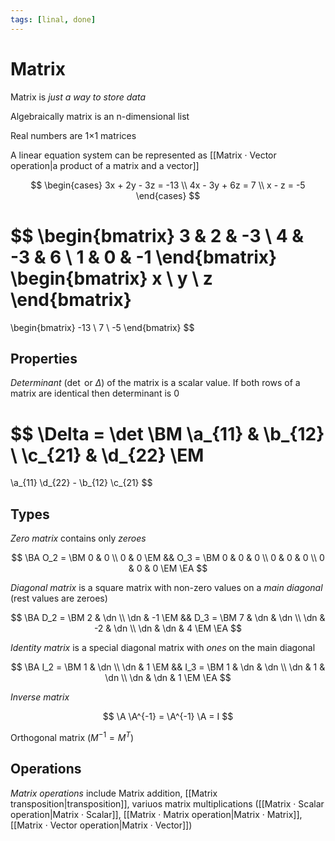 ```yaml
---
tags: [linal, done]
---
```


# Matrix

Matrix is _just a way to store data_

Algebraically matrix is an n-dimensional list

Real numbers are 1×1 matrices

A linear equation system can be represented as [[Matrix · Vector operation|a product of a matrix and a vector]]

$$
\begin{cases}
3x + 2y - 3z = -13 \\
4x - 3y + 6z = 7 \\
x - z = -5
\end{cases}
$$

$$
\begin{bmatrix}
3 & 2 & -3 \\ 4 & -3 & 6 \\ 1 & 0 & -1
\end{bmatrix}
\begin{bmatrix}
x \\ y \\ z
\end{bmatrix}
=
\begin{bmatrix}
-13 \\ 7 \\ -5
\end{bmatrix}
$$

## Properties

_Determinant_ ($\det$ or $\Delta$) of the matrix is a scalar value.
If both rows of a matrix are identical then determinant is 0

$$
\Delta =
\det \BM
\a_{11} & \b_{12} \\
\c_{21} & \d_{22}
\EM
=
\a_{11} \d_{22} - \b_{12} \c_{21}
$$

<!--
- Если определитель = 0, то такие матрицы называются *вырожденными*, все остальные -- *невырожденными*

Every matrix has a [[Determinant|determinant]], Span, Rank

- Прямая сумма
- Ранг

-->

## Types

_Zero matrix_ contains only _zeroes_

$$
\BA
	O_2 = \BM 0 & 0 \\ 0 & 0 \EM &&
	O_3 = \BM 0 & 0 & 0 \\ 0 & 0 & 0 \\ 0 & 0 & 0 \EM
\EA
$$

_Diagonal matrix_ is a square matrix with non-zero values on a _main diagonal_ (rest values are zeroes)

$$
\BA
D_2 = \BM
2   & \dn \\
\dn & -1
\EM
&&
D_3 = \BM
7   & \dn & \dn \\
\dn & -2  & \dn \\
\dn & \dn & 4
\EM
\EA
$$

_Identity matrix_ is a special diagonal matrix with _ones_ on the main diagonal

$$
\BA
I_2 = \BM
1   & \dn \\
\dn & 1
\EM
&&
I_3 = \BM
1   & \dn & \dn \\
\dn & 1   & \dn \\
\dn & \dn & 1
\EM
\EA
$$

<!--
## Properties

$$
\A I = I \A = \A
$$
-->

_Inverse matrix_

$$
\A \A^{-1} = \A^{-1} \A = I
$$

Orthogonal matrix ($M^{-1} = M^T$)

## Operations

_Matrix operations_ include Matrix addition, [[Matrix transposition|transposition]], variuos matrix multiplications ([[Matrix · Scalar operation|Matrix · Scalar]], [[Matrix · Matrix operation|Matrix · Matrix]], [[Matrix · Vector operation|Matrix · Vector]])

<!--* Разложение матриц -- представление матрицы в виде произведения матриц-->
